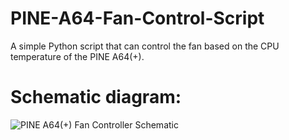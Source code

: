 # PINE-A64-Fan-Control-Script
A simple Python script that can control the fan based on the CPU temperature of the PINE A64(+).

<h1>Schematic diagram:</h1>

![PINE A64(+) Fan Controller Schematic](https://github.com/naidandemberel/PINE-A64-Fan-Control-Script/assets/61674803/3956fd8d-7575-4c0b-bccf-7b4d66d3d889)



